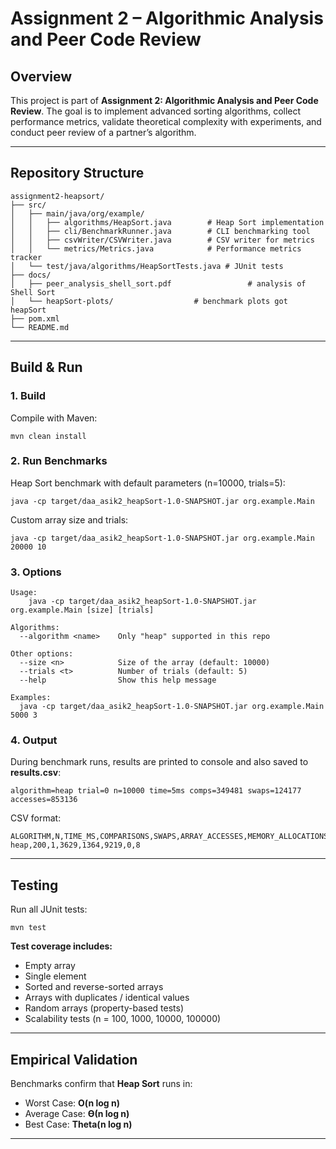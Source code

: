 # Assignment 2 – Algorithmic Analysis and Peer Code Review

##  Overview

This project is part of **Assignment 2: Algorithmic Analysis and Peer Code Review**.
The goal is to implement advanced sorting algorithms, collect performance metrics, validate theoretical complexity with experiments, and conduct peer review of a partner’s algorithm.

---

##  Repository Structure

```
assignment2-heapsort/
├── src/
│   ├── main/java/org/example/
│   │   ├── algorithms/HeapSort.java        # Heap Sort implementation
│   │   ├── cli/BenchmarkRunner.java        # CLI benchmarking tool
│   │   ├── csvWriter/CSVWriter.java        # CSV writer for metrics
│   │   └── metrics/Metrics.java            # Performance metrics tracker
│   └── test/java/algorithms/HeapSortTests.java # JUnit tests
├── docs/
│   ├── peer_analysis_shell_sort.pdf                 # analysis of Shell Sort
│   └── heapSort-plots/                  # benchmark plots got heapSort
├── pom.xml
└── README.md
```

---

## Build & Run

### 1. Build

Compile with Maven:

```
mvn clean install
```

### 2. Run Benchmarks

Heap Sort benchmark with default parameters (n=10000, trials=5):

```
java -cp target/daa_asik2_heapSort-1.0-SNAPSHOT.jar org.example.Main
```

Custom array size and trials:

```
java -cp target/daa_asik2_heapSort-1.0-SNAPSHOT.jar org.example.Main 20000 10
```

### 3. Options

```
Usage:
    java -cp target/daa_asik2_heapSort-1.0-SNAPSHOT.jar org.example.Main [size] [trials]

Algorithms:
  --algorithm <name>    Only "heap" supported in this repo

Other options:
  --size <n>            Size of the array (default: 10000)
  --trials <t>          Number of trials (default: 5)
  --help                Show this help message

Examples:
  java -cp target/daa_asik2_heapSort-1.0-SNAPSHOT.jar org.example.Main 5000 3
```

### 4. Output

During benchmark runs, results are printed to console and also saved to **results.csv**:

```
algorithm=heap trial=0 n=10000 time=5ms comps=349481 swaps=124177 accesses=853136
```

CSV format:

```
ALGORITHM,N,TIME_MS,COMPARISONS,SWAPS,ARRAY_ACCESSES,MEMORY_ALLOCATIONS,RECURSION_DEPTH 
heap,200,1,3629,1364,9219,0,8
```

---

##  Testing

Run all JUnit tests:

```
mvn test
```

**Test coverage includes:**

* Empty array
* Single element
* Sorted and reverse-sorted arrays
* Arrays with duplicates / identical values
* Random arrays (property-based tests)
* Scalability tests (n = 100, 1000, 10000, 100000)

---

##  Empirical Validation

Benchmarks confirm that **Heap Sort** runs in:

* Worst Case: **O(n log n)**
* Average Case: **Ө(n log n)**
* Best Case: **Theta(n log n)**

---
